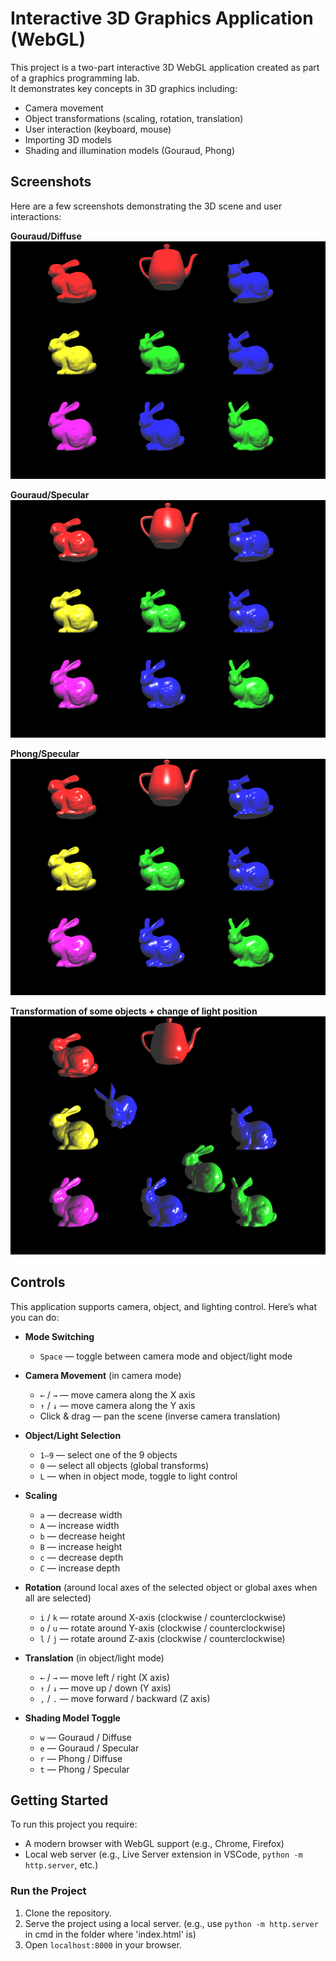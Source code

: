 # Interactive 3D Graphics Application (WebGL)

This project is a two-part interactive 3D WebGL application created as part of a graphics programming lab.  
It demonstrates key concepts in 3D graphics including:

- Camera movement
- Object transformations (scaling, rotation, translation)
- User interaction (keyboard, mouse)
- Importing 3D models
- Shading and illumination models (Gouraud, Phong)

## Screenshots

Here are a few screenshots demonstrating the 3D scene and user interactions:

**Gouraud/Diffuse**
![Gouraud/Diffuse](screenshots/Gouraud-Diffuse.png)

**Gouraud/Specular**
![Gouraud/Specular](screenshots/Gouraud-Specular.png)

**Phong/Specular**
![Phong/Specular](screenshots/Phong-Specular.png)

**Transformation of some objects + change of light position**
![Transformation of some objects + change of light position](screenshots/t.png)


## Controls

This application supports camera, object, and lighting control. Here’s what you can do:

- **Mode Switching**  
  - `Space` — toggle between camera mode and object/light mode

- **Camera Movement** (in camera mode)  
  - `←` / `→` — move camera along the X axis  
  - `↑` / `↓` — move camera along the Y axis  
  - Click & drag — pan the scene (inverse camera translation)

- **Object/Light Selection**  
  - `1–9` — select one of the 9 objects  
  - `0` — select all objects (global transforms)  
  - `L` — when in object mode, toggle to light control

- **Scaling**  
  - `a` — decrease width 
  - `A` — increase width 
  - `b` — decrease height 
  - `B` — increase height 
  - `c` — decrease depth
  - `C` — increase depth

- **Rotation** (around local axes of the selected object or global axes when all are selected)  
  - `i` / `k` — rotate around X-axis (clockwise / counterclockwise)  
  - `o` / `u` — rotate around Y-axis (clockwise / counterclockwise)  
  - `l` / `j` — rotate around Z-axis (clockwise / counterclockwise)

- **Translation** (in object/light mode)  
  - `←` / `→` — move left / right (X axis)  
  - `↑` / `↓` — move up / down (Y axis)  
  - `,` / `.` — move forward / backward (Z axis)

- **Shading Model Toggle** 
  - `w` — Gouraud / Diffuse  
  - `e` — Gouraud / Specular  
  - `r` — Phong / Diffuse  
  - `t` — Phong / Specular

## Getting Started

To run this project you require:
- A modern browser with WebGL support (e.g., Chrome, Firefox)
- Local web server (e.g., Live Server extension in VSCode, `python -m http.server`, etc.)

### Run the Project

1. Clone the repository.
2. Serve the project using a local server. (e.g., use `python -m http.server` in cmd in the folder where 'index.html' is)
3. Open `localhost:8000` in your browser.

